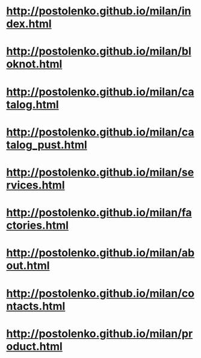 # http://postolenko.github.io/milan/index.html
# http://postolenko.github.io/milan/bloknot.html
# http://postolenko.github.io/milan/catalog.html
# http://postolenko.github.io/milan/catalog_pust.html
# http://postolenko.github.io/milan/services.html
# http://postolenko.github.io/milan/factories.html
# http://postolenko.github.io/milan/about.html
# http://postolenko.github.io/milan/contacts.html
# http://postolenko.github.io/milan/product.html